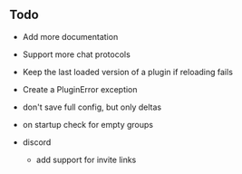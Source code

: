## Todo

* Add more documentation
* Support more chat protocols
* Keep the last loaded version of a plugin if reloading fails
* Create a PluginError exception
* don't save full config, but only deltas
* on startup check for empty groups

* discord
  * add support for invite links
